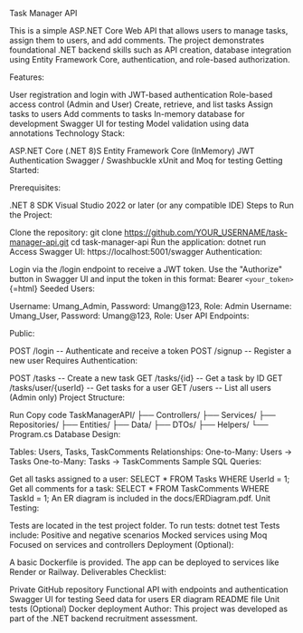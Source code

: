 Task Manager API

This is a simple ASP.NET Core Web API that allows users to manage tasks,
assign them to users, and add comments. The project demonstrates
foundational .NET backend skills such as API creation, database
integration using Entity Framework Core, authentication, and role-based
authorization.

Features:

User registration and login with JWT-based authentication Role-based
access control (Admin and User) Create, retrieve, and list tasks Assign
tasks to users Add comments to tasks In-memory database for development
Swagger UI for testing Model validation using data annotations
Technology Stack:

ASP.NET Core (.NET 8)S Entity Framework Core (InMemory) JWT
Authentication Swagger / Swashbuckle xUnit and Moq for testing Getting
Started:

Prerequisites:

.NET 8 SDK Visual Studio 2022 or later (or any compatible IDE) Steps to
Run the Project:

Clone the repository: git clone
https://github.com/YOUR_USERNAME/task-manager-api.git cd
task-manager-api Run the application: dotnet run Access Swagger UI:
https://localhost:5001/swagger Authentication:

Login via the /login endpoint to receive a JWT token. Use the
"Authorize" button in Swagger UI and input the token in this format:
Bearer `<your_token>`{=html} Seeded Users:

Username: Umang_Admin, Password: Umang@123, Role: Admin Username:
Umang_User, Password: Umang@123, Role: User API Endpoints:

Public:

POST /login -- Authenticate and receive a token POST /signup -- Register
a new user Requires Authentication:

POST /tasks -- Create a new task GET /tasks/{id} -- Get a task by ID GET
/tasks/user/{userId} -- Get tasks for a user GET /users -- List all
users (Admin only) Project Structure:

Run Copy code TaskManagerAPI/ ├── Controllers/ ├── Services/ ├──
Repositories/ ├── Entities/ ├── Data/ ├── DTOs/ ├── Helpers/ └──
Program.cs Database Design:

Tables: Users, Tasks, TaskComments Relationships: One-to-Many: Users →
Tasks One-to-Many: Tasks → TaskComments Sample SQL Queries:

Get all tasks assigned to a user: SELECT \* FROM Tasks WHERE UserId = 1;
Get all comments for a task: SELECT \* FROM TaskComments WHERE TaskId =
1; An ER diagram is included in the docs/ERDiagram.pdf. Unit Testing:

Tests are located in the test project folder. To run tests: dotnet test
Tests include: Positive and negative scenarios Mocked services using Moq
Focused on services and controllers Deployment (Optional):

A basic Dockerfile is provided. The app can be deployed to services like
Render or Railway. Deliverables Checklist:

Private GitHub repository Functional API with endpoints and
authentication Swagger UI for testing Seed data for users ER diagram
README file Unit tests (Optional) Docker deployment Author: This project
was developed as part of the .NET backend recruitment assessment.
